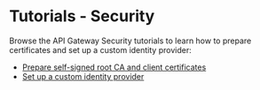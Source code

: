 # Tutorials - Security

Browse the API Gateway Security tutorials to learn how to prepare certificates and set up a custom identity provider:

- [Prepare self-signed root CA and client certificates](./01-61-mtls-selfsign-client-certicate.md)
- [Set up a custom identity provider](./01-62-set-up-idp.md)